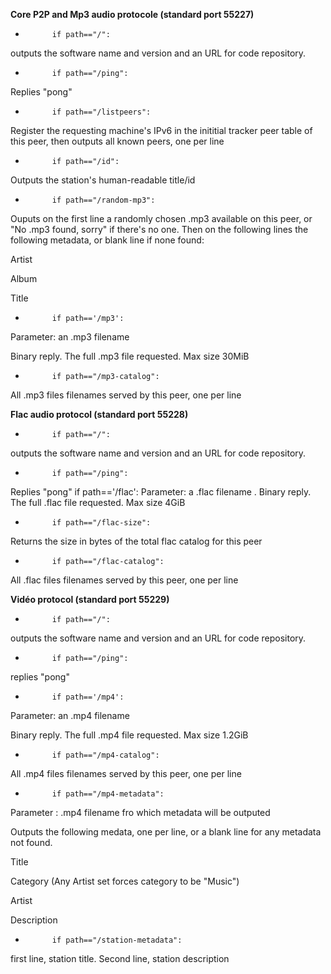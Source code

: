 __Core P2P and Mp3 audio protocole (standard port 55227)__

*			if path=="/":
outputs the software name and version and an URL for code repository. 

*			if path=="/ping":

Replies "pong"
*			if path=="/listpeers":
Register the requesting machine's IPv6 in the inititial tracker peer table of this peer, then outputs all known peers, one per line

*			if path=="/id":
Outputs the station's human-readable title/id
*			if path=="/random-mp3":
Ouputs on the first line a randomly chosen .mp3 available on this peer, or "No .mp3 found, sorry" if there's no one. Then on the following lines the following metadata, or blank line if none found:

Artist

Album

Title

*			if path=='/mp3':
Parameter: an .mp3 filename

Binary reply. The full .mp3 file requested. Max size 30MiB

*			if path=="/mp3-catalog": 
All .mp3 files filenames served by this peer, one per line			

__Flac audio protocol (standard port 55228)__

*			if path=="/":
outputs the software name and version and an URL for code repository. 

*			if path=="/ping":
Replies "pong"
			if path=='/flac':
Parameter: a .flac filename
.
Binary reply. The full .flac file requested. Max size 4GiB 				

*			if path=="/flac-size":
Returns the size in bytes of the total flac catalog for this peer			

*			if path=="/flac-catalog": 
All .flac files filenames served by this peer, one per line			





__Vidéo protocol (standard port 55229)__

*			if path=="/":
outputs the software name and version and an URL for code repository. 

*			if path=="/ping":
replies "pong"

*			if path=='/mp4':
Parameter: an .mp4 filename

Binary reply. The full .mp4 file requested. Max size 1.2GiB

*			if path=="/mp4-catalog":
All .mp4 files filenames served by this peer, one per line

*			if path=="/mp4-metadata":
Parameter : .mp4 filename fro which metadata will be outputed

Outputs the following medata, one per line, or a blank line for any metadata not found. 

Title 

Category (Any Artist set forces category to be "Music")

Artist

Description
	
*			if path=="/station-metadata":
first line, station title. Second line, station description
